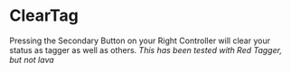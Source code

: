 # ClearTag
Pressing the Secondary Button on your Right Controller will clear your status as tagger as well as others.
*This has been tested with Red Tagger, but not lava*
